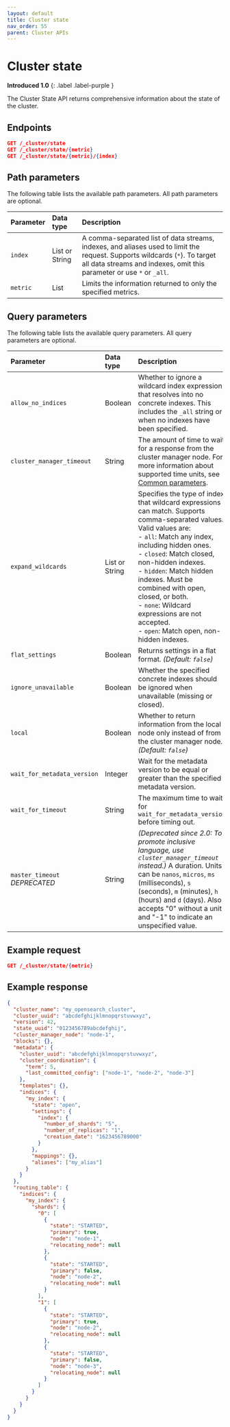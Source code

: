 ```yaml
---
layout: default
title: Cluster state
nav_order: 55
parent: Cluster APIs
---
```


# Cluster state
**Introduced 1.0**
{: .label .label-purple }

The Cluster State API returns comprehensive information about the state of the cluster.

<!-- spec_insert_start
api: cluster.state
component: endpoints
-->
## Endpoints
```json
GET /_cluster/state
GET /_cluster/state/{metric}
GET /_cluster/state/{metric}/{index}
```
<!-- spec_insert_end -->

<!-- spec_insert_start
api: cluster.state
component: path_parameters
-->
## Path parameters

The following table lists the available path parameters. All path parameters are optional.

| Parameter | Data type | Description |
| :--- | :--- | :--- |
| `index` | List or String | A comma-separated list of data streams, indexes, and aliases used to limit the request. Supports wildcards (`*`). To target all data streams and indexes, omit this parameter or use `*` or `_all`. |
| `metric` | List | Limits the information returned to only the specified metrics. |

<!-- spec_insert_end -->

<!-- spec_insert_start
api: cluster.state
component: query_parameters
-->
## Query parameters

The following table lists the available query parameters. All query parameters are optional.

| Parameter | Data type | Description |
| :--- | :--- | :--- |
| `allow_no_indices` | Boolean | Whether to ignore a wildcard index expression that resolves into no concrete indexes. This includes the `_all` string or when no indexes have been specified. |
| `cluster_manager_timeout` | String | The amount of time to wait for a response from the cluster manager node. For more information about supported time units, see [Common parameters]({{site.url}}{{site.baseurl}}/api-reference/common-parameters/#time-units). |
| `expand_wildcards` | List or String | Specifies the type of index that wildcard expressions can match. Supports comma-separated values. <br> Valid values are: <br> - `all`: Match any index, including hidden ones. <br> - `closed`: Match closed, non-hidden indexes. <br> - `hidden`: Match hidden indexes. Must be combined with open, closed, or both. <br> - `none`: Wildcard expressions are not accepted. <br> - `open`: Match open, non-hidden indexes. |
| `flat_settings` | Boolean | Returns settings in a flat format. _(Default: `false`)_ |
| `ignore_unavailable` | Boolean | Whether the specified concrete indexes should be ignored when unavailable (missing or closed). |
| `local` | Boolean | Whether to return information from the local node only instead of from the cluster manager node. _(Default: `false`)_ |
| `wait_for_metadata_version` | Integer | Wait for the metadata version to be equal or greater than the specified metadata version. |
| `wait_for_timeout` | String | The maximum time to wait for `wait_for_metadata_version` before timing out. |
| `master_timeout` <br> _DEPRECATED_ | String | _(Deprecated since 2.0: To promote inclusive language, use `cluster_manager_timeout` instead.)_ A duration. Units can be `nanos`, `micros`, `ms` (milliseconds), `s` (seconds), `m` (minutes), `h` (hours) and `d` (days). Also accepts "0" without a unit and "-1" to indicate an unspecified value. |

<!-- spec_insert_end -->

## Example request

```json
GET /_cluster/state/{metric}
```


## Example response

```json
{
  "cluster_name": "my_opensearch_cluster",
  "cluster_uuid": "abcdefghijklmnopqrstuvwxyz",
  "version": 42,
  "state_uuid": "0123456789abcdefghij",
  "cluster_manager_node": "node-1",
  "blocks": {},
  "metadata": {
    "cluster_uuid": "abcdefghijklmnopqrstuvwxyz",
    "cluster_coordination": {
      "term": 5,
      "last_committed_config": ["node-1", "node-2", "node-3"]
    },
    "templates": {},
    "indices": {
      "my_index": {
        "state": "open",
        "settings": {
          "index": {
            "number_of_shards": "5",
            "number_of_replicas": "1",
            "creation_date": "1623456789000"
          }
        },
        "mappings": {},
        "aliases": ["my_alias"]
      }
    }
  },
  "routing_table": {
    "indices": {
      "my_index": {
        "shards": {
          "0": [
            {
              "state": "STARTED",
              "primary": true,
              "node": "node-1",
              "relocating_node": null
            },
            {
              "state": "STARTED",
              "primary": false,
              "node": "node-2",
              "relocating_node": null
            }
          ],
          "1": [
            {
              "state": "STARTED",
              "primary": true,
              "node": "node-2",
              "relocating_node": null
            },
            {
              "state": "STARTED",
              "primary": false,
              "node": "node-3",
              "relocating_node": null
            }
          ]
        }
      }
    }
  }
}
```